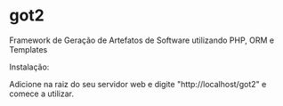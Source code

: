 # got2
Framework de Geração de Artefatos de Software utilizando PHP, ORM e Templates

Instalação:

Adicione na raiz do seu servidor web e digite "http://localhost/got2" e comece a utilizar.
